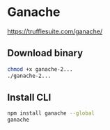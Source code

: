 # Ganache

https://trufflesuite.com/ganache/

## Download binary

```bash
chmod +x ganache-2...
./ganache-2...
```

## Install CLI

```bash
npm install ganache --global
ganache
```




